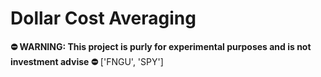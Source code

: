 


Dollar Cost Averaging
=====================


**⛔ WARNING: This project is purly for experimental purposes and is not investment advise ⛔**
 ['FNGU', 'SPY']
 
